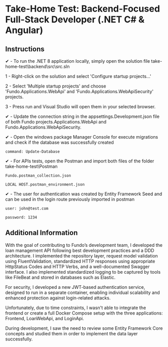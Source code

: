 # **Take-Home Test: Backend-Focused Full-Stack Developer (.NET C# & Angular)**
 
## **Instructions**

✔ - To run the .NET 8 application locally, simply open the solution file take-home-test\backend\src\src.sln

 1 - Right-click on the solution and select 'Configure startup projects...'
 
 2 - Select 'Multiple startup projects' and choose 'Fundo.Applications.WebApi' and 'Fundo.Applications.WebApiSecurity' projects. 
 
 3 - Press run and Visual Studio will open them in your selected browser.

✔ - Update the connection string in the appsettings.Development.json file of both Fundo projects.Applications.WebApi and Fundo.Applications.WebApiSecurity.

✔ - Open the windows package Manager Console for execute migrations and check if the database was successfully created
    
    command: Update-Database 

✔ - For APIs tests, open the Postman and import both files of the folder take-home-test\Postman

    Fundo.postman_collection.json
    
    LOCAL HOST.postman_environment.json

✔ - The user for authentication was created by Entity Framework Seed and can be used in the login route previously imported in postman

    user: john@test.com

    password: 1234
 
## **Additional Information**

With the goal of contributing to Fundo’s development team, I developed the loan management API following best development practices and a DDD architecture. I implemented the repository layer, request model validation using FluentValidation, standardized HTTP responses using appropriate HttpStatus Codes and HTTP Verbs, and a well-documented Swagger interface. I also implemented standardized logging to be captured by tools like FileBeat and stored in databases such as Elastic.

For security, I developed a new JWT-based authentication service, designed to run in a separate container, enabling individual scalability and enhanced protection against login-related attacks.

Unfortunately, due to time constraints, I wasn't able to integrate the frontend or create a full Docker Compose setup with the three applications: Frontend, LoanWebApi, and LoginApi.

During development, I saw the need to review some Entity Framework Core concepts and studied them in order to implement the data layer successfully.